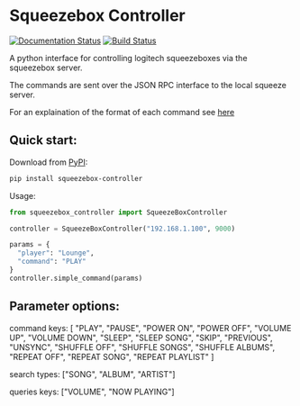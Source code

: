 # Squeezebox Controller

[![Documentation Status](https://readthedocs.org/projects/squeezebox-controller/badge/?version=latest)](https://squeezebox-controller.readthedocs.io/en/latest/?badge=latest)
[![Build Status](https://travis-ci.com/samtherussell/squeezebox-controller.svg?branch=master)](https://travis-ci.com/samtherussell/squeezebox-controller)


A python interface for controlling logitech squeezeboxes via the squeezebox server.

The commands are sent over the JSON RPC interface to the local squeeze server.

For an explaination of the format of each command see [here](https://gist.github.com/samtherussell/335bf9ba75363bd167d2470b8689d9f2)

## Quick start:
Download from [PyPI](https://pypi.org/project/squeezebox-controller):
```bash
pip install squeezebox-controller
```
Usage:
```python
from squeezebox_controller import SqueezeBoxController

controller = SqueezeBoxController("192.168.1.100", 9000)

params = {
  "player": "Lounge",
  "command": "PLAY"
}
controller.simple_command(params)
```

## Parameter options:

command keys: [
  "PLAY", "PAUSE", "POWER ON", "POWER OFF",
  "VOLUME UP", "VOLUME DOWN", "SLEEP", "SLEEP SONG",
  "SKIP", "PREVIOUS", "UNSYNC",
  "SHUFFLE OFF", "SHUFFLE SONGS", "SHUFFLE ALBUMS",
  "REPEAT OFF", "REPEAT SONG", "REPEAT PLAYLIST"
]
 
search types: ["SONG", "ALBUM", "ARTIST"]

queries keys: ["VOLUME", "NOW PLAYING"]

